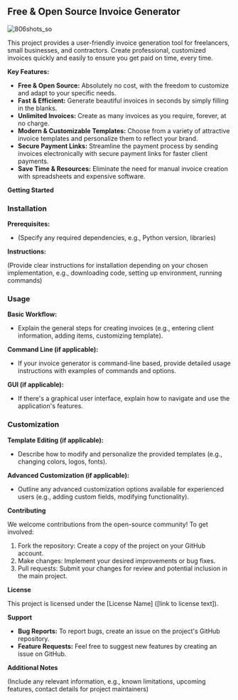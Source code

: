 ## Free & Open Source Invoice Generator

![806shots_so](https://github.com/pranavp10/invoice-generator/assets/49075129/403cffa1-b540-4d62-a9bd-c3c216802fe1)

This project provides a user-friendly invoice generation tool for freelancers, small businesses, and contractors. Create professional, customized invoices quickly and easily to ensure you get paid on time, every time. 

**Key Features:**

* **Free & Open Source:** Absolutely no cost, with the freedom to customize and adapt to your specific needs.
* **Fast & Efficient:** Generate beautiful invoices in seconds by simply filling in the blanks.
* **Unlimited Invoices:** Create as many invoices as you require, forever, at no charge.
* **Modern & Customizable Templates:** Choose from a variety of attractive invoice templates and personalize them to reflect your brand.
* **Secure Payment Links:** Streamline the payment process by sending invoices electronically with secure payment links for faster client payments.
* **Save Time & Resources:** Eliminate the need for manual invoice creation with spreadsheets and expensive software.

**Getting Started**

### Installation

**Prerequisites:**

* (Specify any required dependencies, e.g., Python version, libraries)

**Instructions:**

(Provide clear instructions for installation depending on your chosen implementation, e.g., downloading code, setting up environment, running commands)

### Usage

**Basic Workflow:**

- Explain the general steps for creating invoices (e.g., entering client information, adding items, customizing template).

**Command Line (if applicable):**

- If your invoice generator is command-line based, provide detailed usage instructions with examples of commands and options.

**GUI (if applicable):**

- If there's a graphical user interface, explain how to navigate and use the application's features.

### Customization

**Template Editing (if applicable):**

- Describe how to modify and personalize the provided templates (e.g., changing colors, logos, fonts).

**Advanced Customization (if applicable):**

- Outline any advanced customization options available for experienced users (e.g., adding custom fields, modifying functionality).

**Contributing**

We welcome contributions from the open-source community! To get involved:

1. Fork the repository: Create a copy of the project on your GitHub account.
2. Make changes: Implement your desired improvements or bug fixes.
3. Pull requests: Submit your changes for review and potential inclusion in the main project.

**License**

This project is licensed under the [License Name] ([link to license text]).

**Support**

* **Bug Reports:** To report bugs, create an issue on the project's GitHub repository.
* **Feature Requests:** Feel free to suggest new features by creating an issue on GitHub.

**Additional Notes**

(Include any relevant information, e.g., known limitations, upcoming features, contact details for project maintainers)
